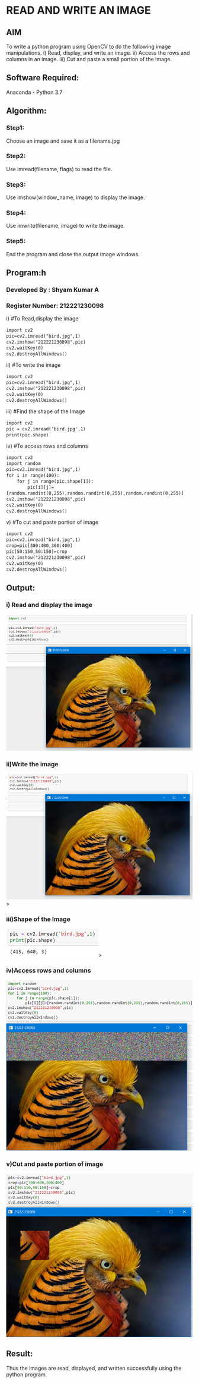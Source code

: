 # READ AND WRITE AN IMAGE
## AIM
To write a python program using OpenCV to do the following image manipulations.
i) Read, display, and write an image.
ii) Access the rows and columns in an image.
iii) Cut and paste a small portion of the image.

## Software Required:
Anaconda - Python 3.7
## Algorithm:
### Step1:
Choose an image and save it as a filename.jpg
### Step2:
Use imread(filename, flags) to read the file.
### Step3:
Use imshow(window_name, image) to display the image.
### Step4:
Use imwrite(filename, image) to write the image.
### Step5:
End the program and close the output image windows.
## Program:h
### Developed By : Shyam Kumar A
### Register Number: 212221230098
i) #To Read,display the image
```
import cv2
pic=cv2.imread("bird.jpg",1)
cv2.imshow("212221230098",pic)
cv2.waitKey(0)
cv2.destroyAllWindows() 

```
ii) #To write the image
```
import cv2
pic=cv2.imread("bird.jpg",1)
cv2.imshow("212221230098",pic)
cv2.waitKey(0)
cv2.destroyAllWindows()
```
iii) #Find the shape of the Image
```
import cv2
pic = cv2.imread('bird.jpg',1)
print(pic.shape)
```
iv) #To access rows and columns

```
import cv2
import random
pic=cv2.imread("bird.jpg",1)
for i in range(100):
    for j in range(pic.shape[1]):
        pic[i][j]=[random.randint(0,255),random.randint(0,255),random.randint(0,255)]
cv2.imshow("212221230098",pic)
cv2.waitKey(0)
cv2.destroyAllWindows()
```
v) #To cut and paste portion of image
```
import cv2
pic=cv2.imread("bird.jpg",1)
crop=pic[300:400,300:400]
pic[50:150,50:150]=crop
cv2.imshow("212221230098",pic)
cv2.waitKey(0)
cv2.destroyAllWindows()
```

## Output:

### i) Read and display the image
![OPT](scr1.png)

### ii)Write the image
![OPT](scr2.png)>

### iii)Shape of the Image
![OPT](scr3.png)>

### iv)Access rows and columns
![OPT](scr4.png)

### v)Cut and paste portion of image
![OPT](scr5.png)

## Result:
Thus the images are read, displayed, and written successfully using the python program.



